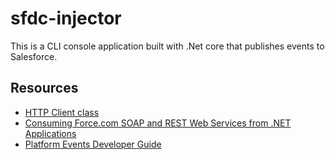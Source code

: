 # sfdc-injector

This is a CLI console application built with .Net core that publishes events to Salesforce.

## Resources

- [HTTP Client class](https://docs.microsoft.com/en-us/dotnet/api/system.net.http.httpclient?view=netframework-4.8)
- [Consuming Force.com SOAP and REST Web Services from .NET Applications](https://developer.salesforce.com/page/Consuming_Force.com_SOAP_and_REST_Web_Services_from_.NET_Applications)
- [Platform Events Developer Guide](https://developer.salesforce.com/docs/atlas.en-us.platform_events.meta/platform_events/platform_events_intro.htm)